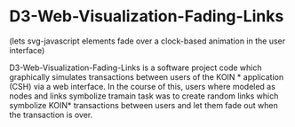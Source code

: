 # D3-Web-Visualization-Fading-Links
(lets svg-javascript elements fade over a clock-based animation in the user interface)

D3-Web-Visualization-Fading-Links is a software project code which graphically simulates transactions 
between users of the KOIN * application (CSH) via a web interface. In the course of this, users where modeled as nodes and 
links symbolize tramain task was to create random links which 
symbolize KOIN* transactions between users and let them fade out when the transaction is over.
